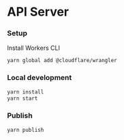 # API Server

### Setup

Install Workers CLI

```
yarn global add @cloudflare/wrangler
```

### Local development

```bash
yarn install
yarn start
```

### Publish

```
yarn publish
```

